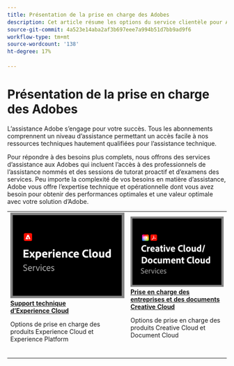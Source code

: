 ```yaml
---
title: Présentation de la prise en charge des Adobes
description: Cet article résume les options du service clientèle pour Adobe Experience Cloud, Adobe Document Cloud et Adobe Creative Cloud.
source-git-commit: 4a523e14aba2af3b697eee7a994b51d7bb9ad9f6
workflow-type: tm+mt
source-wordcount: '138'
ht-degree: 17%

---
```


# Présentation de la prise en charge des Adobes

L’assistance Adobe s’engage pour votre succès. Tous les abonnements comprennent un niveau d’assistance permettant un accès facile à nos ressources techniques hautement qualifiées pour l’assistance technique.

Pour répondre à des besoins plus complets, nous offrons des services d’assistance aux Adobes qui incluent l’accès à des professionnels de l’assistance nommés et des sessions de tutorat proactif et d’examens des services. Peu importe la complexité de vos besoins en matière d’assistance, Adobe vous offre l’expertise technique et opérationnelle dont vous avez besoin pour obtenir des performances optimales et une valeur optimale avec votre solution d’Adobe.

<table style="table-layout:fixed">
<tr>
  <td>
    <a href="dx-overview.md">
    <img alt="Prise en charge DX" src="assets/ECthumbnail.png"/>
    </a>
    <div>
    <a href="dx-overview.md"><strong>Support technique d’Experience Cloud</strong></a>
    </div>
    <p>Options de prise en charge des produits Experience Cloud et Experience Platform</p>
    <br>
  </td>
  <td>
    <a href="dme-overview.md">
      <img alt="Commerciale" src="assets/CCDCThumbnail.png">
    </a>
    <div>
    <a href="dme-overview.md"><strong>Prise en charge des entreprises et des documents Creative Cloud</strong></a>
    </div>
    <p>Options de prise en charge des produits Creative Cloud et Document Cloud</p>
    <br>
  </td>
</tr>
</table>
